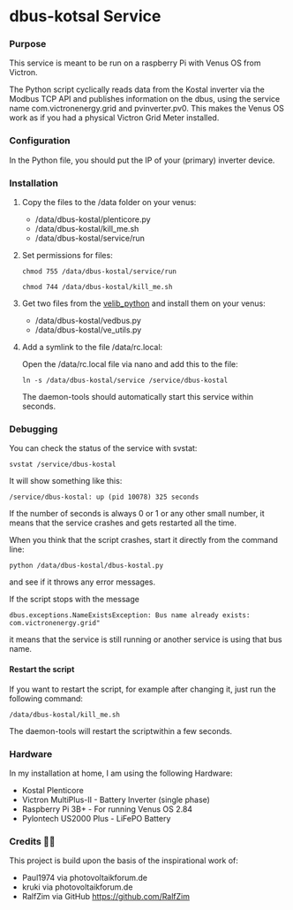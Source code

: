 # dbus-kotsal Service

### Purpose

This service is meant to be run on a raspberry Pi with Venus OS from Victron.

The Python script cyclically reads data from the Kostal inverter via the Modbus TCP API and publishes information on the dbus, using the service name com.victronenergy.grid and pvinverter.pv0. This makes the Venus OS work as if you had a physical Victron Grid Meter installed.

### Configuration

In the Python file, you should put the IP of your (primary) inverter device.

### Installation

1. Copy the files to the /data folder on your venus:

   - /data/dbus-kostal/plenticore.py
   - /data/dbus-kostal/kill_me.sh
   - /data/dbus-kostal/service/run

2. Set permissions for files:

   `chmod 755 /data/dbus-kostal/service/run`

   `chmod 744 /data/dbus-kostal/kill_me.sh`

3. Get two files from the [velib_python](https://github.com/victronenergy/velib_python) and install them on your venus:

   - /data/dbus-kostal/vedbus.py
   - /data/dbus-kostal/ve_utils.py

4. Add a symlink to the file /data/rc.local:

   Open the /data/rc.local file via nano and add this to the file:

   `ln -s /data/dbus-kostal/service /service/dbus-kostal`

   The daemon-tools should automatically start this service within seconds.

### Debugging

You can check the status of the service with svstat:

`svstat /service/dbus-kostal`

It will show something like this:

`/service/dbus-kostal: up (pid 10078) 325 seconds`

If the number of seconds is always 0 or 1 or any other small number, it means that the service crashes and gets restarted all the time.

When you think that the script crashes, start it directly from the command line:

`python /data/dbus-kostal/dbus-kostal.py`

and see if it throws any error messages.

If the script stops with the message

`dbus.exceptions.NameExistsException: Bus name already exists: com.victronenergy.grid"`

it means that the service is still running or another service is using that bus name.

#### Restart the script

If you want to restart the script, for example after changing it, just run the following command:

`/data/dbus-kostal/kill_me.sh`

The daemon-tools will restart the scriptwithin a few seconds.

### Hardware

In my installation at home, I am using the following Hardware:

- Kostal Plenticore 
- Victron MultiPlus-II - Battery Inverter (single phase)
- Raspberry Pi 3B+ - For running Venus OS 2.84
- Pylontech US2000 Plus - LiFePO Battery

### Credits 🙌🏻

This project is build upon the basis of the inspirational work of:

- Paul1974 via photovoltaikforum.de
- kruki via photovoltaikforum.de
- RalfZim via GitHub https://github.com/RalfZim



